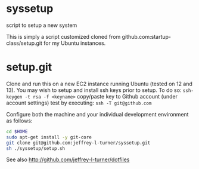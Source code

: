 syssetup
========

script to setup a new system


This is simply a script customized cloned from github.com:startup-class/setup.git for my Ubuntu instances.


setup.git
=========
Clone and run this on a new EC2 instance running Ubuntu (tested on 12 and 13). You may wish to setup and install ssh keys prior to setup. To do so:
`ssh-keygen -t rsa -f <keyname>`
copy/paste key to Github account (under account settings)
test by executing: `ssh -T git@github.com`

Configure both the machine and your individual development environment as
follows:

```sh
cd $HOME
sudo apt-get install -y git-core
git clone git@github.com:jeffrey-l-turner/syssetup.git
sh ./syssetup/setup.sh   
```

See also http://github.com/jeffrey-l-turner/dotfiles
